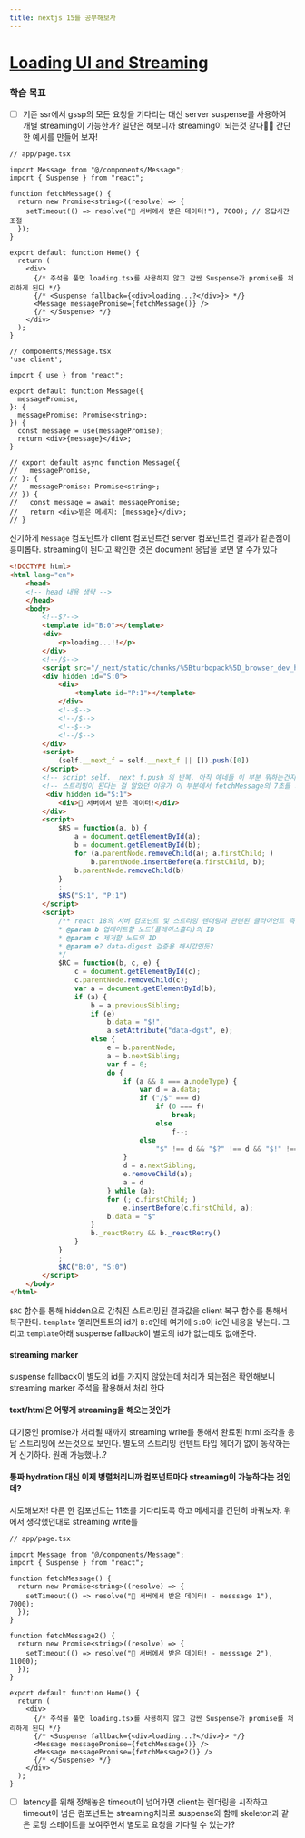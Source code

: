 ```yaml
---
title: nextjs 15를 공부해보자
---
```

# [Loading UI and Streaming](https://nextjs.org/docs/app/building-your-application/routing/loading-ui-and-streaming)
### 학습 목표
- [ ] 기존 ssr에서 gssp의 모든 요청을 기다리는 대신 server suspense를 사용하여 개별 streaming이 가능한가?
일단은 해보니까 streaming이 되는것 같다🕵🏽 간단한 예시를 만들어 보자!

```tsx
// app/page.tsx

import Message from "@/components/Message";
import { Suspense } from "react";

function fetchMessage() {
  return new Promise<string>((resolve) => {
    setTimeout(() => resolve("🚀 서버에서 받은 데이터!"), 7000); // 응답시간 조절
  });
}

export default function Home() {
  return (
    <div>
      {/* 주석을 풀면 loading.tsx를 사용하지 않고 감싼 Suspense가 promise를 처리하게 된다 */}
      {/* <Suspense fallback={<div>loading...?</div>}> */}
      <Message messagePromise={fetchMessage()} />
      {/* </Suspense> */}
    </div>
  );
}
```

```tsx
// components/Message.tsx
'use client';

import { use } from "react";

export default function Message({
  messagePromise,
}: {
  messagePromise: Promise<string>;
}) {
  const message = use(messagePromise);
  return <div>{message}</div>;
}

// export default async function Message({
//   messagePromise,
// }: {
//   messagePromise: Promise<string>;
// }) {
//   const message = await messagePromise;
//   return <div>받은 메세지: {message}</div>;
// }
```

신기하게 `Message` 컴포넌트가 client 컴포넌트건 server 컴포넌트건 결과가 같은점이 흥미롭다.
streaming이 된다고 확인한 것은 document 응답을 보면 알 수가 있다

```html
<!DOCTYPE html>
<html lang="en">
    <head>
    <!-- head 내용 생략 -->
    </head>
    <body>
	    <!--$?-->
        <template id="B:0"></template>
        <div>
            <p>loading...!!</p>
        </div>
        <!--/$-->
        <script src="/_next/static/chunks/%5Bturbopack%5D_browser_dev_hmr-client_hmr-client_ts_851d2d63._.js" async=""></script>
        <div hidden id="S:0">
            <div>
                <template id="P:1"></template>
            </div>
            <!--$-->
            <!--/$-->
            <!--$-->
            <!--/$-->
        </div>
        <script>
            (self.__next_f = self.__next_f || []).push([0])
        </script>
		<!-- script self.__next_f.push 의 반복. 아직 얘네들 이 부분 뭐하는건지 모름-->
		<!-- 스트리밍이 된다는 걸 알았던 이유가 이 부분에서 fetchMessage의 7초를 기다리고 있다. 즉 다음 라인은 없고 7초가 지난 후 스트리밍된 결과가 다음 라인부터 붙는다. 와우🤩 -->
		 <div hidden id="S:1">
            <div>🚀 서버에서 받은 데이터!</div>
        </div>
        <script>
            $RS = function(a, b) {
                a = document.getElementById(a);
                b = document.getElementById(b);
                for (a.parentNode.removeChild(a); a.firstChild; )
                    b.parentNode.insertBefore(a.firstChild, b);
                b.parentNode.removeChild(b)
            }
            ;
            $RS("S:1", "P:1")
        </script>
        <script>
			/** react 18의 서버 컴포넌트 및 스트리밍 렌더링과 관련된 클라이언트 측 복구 로직 하나로 보인다
			* @param b 업데이트할 노드(플레이스홀더)의 ID
			* @param c 제거할 노드의 ID
			* @param e? data-digest 검증용 해시값인듯?
			*/
            $RC = function(b, c, e) {
                c = document.getElementById(c);
                c.parentNode.removeChild(c);
                var a = document.getElementById(b);
                if (a) {
                    b = a.previousSibling;
                    if (e)
                        b.data = "$!",
                        a.setAttribute("data-dgst", e);
                    else {
                        e = b.parentNode;
                        a = b.nextSibling;
                        var f = 0;
                        do {
                            if (a && 8 === a.nodeType) {
                                var d = a.data;
                                if ("/$" === d)
                                    if (0 === f)
                                        break;
                                    else
                                        f--;
                                else
                                    "$" !== d && "$?" !== d && "$!" !== d || f++
                            }
                            d = a.nextSibling;
                            e.removeChild(a);
                            a = d
                        } while (a);
                        for (; c.firstChild; )
                            e.insertBefore(c.firstChild, a);
                        b.data = "$"
                    }
                    b._reactRetry && b._reactRetry()
                }
            }
            ;
            $RC("B:0", "S:0")
        </script>
    </body>
</html>
```
`$RC` 함수를 통해 hidden으로 감춰진 스트리밍된 결과값을 client 복구 함수를 통해서 복구한다.
`template` 엘리먼트트의 id가 `B:0`인데 여기에 `S:0`이 id인 내용을 넣는다. 그리고 `template`아래 suspense fallback이 별도의 id가 없는데도 없애준다.

#### streaming marker <!--$--><!--/$-->
suspense fallback이 별도의 id를 가지지 않았는데 처리가 되는점은 확인해보니 streaming marker 주석을 활용해서 처리 한다
#### text/html은 어떻게 streaming을 해오는것인가
 대기중인 promise가 처리될 때까지 streaming write를 통해서 완료된 html 조각을 응답 스트리밍에 쓰는것으로 보인다.  별도의 스트리밍 컨텐트 타입 헤더가 없이 동작하는게 신기하다. 원래 가능했나..?
#### 통짜 hydration 대신 이제 병렬처리니까 컴포넌트마다 streaming이 가능하다는 것인데?
시도해보자!  다른 한 컴포넌트는 11초를 기다리도록 하고 메세지를 간단히 바꿔보자. 위에서 생각했던대로 streaming write를 
```tsx
// app/page.tsx

import Message from "@/components/Message";
import { Suspense } from "react";

function fetchMessage() {
  return new Promise<string>((resolve) => {
    setTimeout(() => resolve("🚀 서버에서 받은 데이터! - messsage 1"), 7000);
  });
}

function fetchMessage2() {
  return new Promise<string>((resolve) => {
    setTimeout(() => resolve("🚀 서버에서 받은 데이터! - messsage 2"), 11000);
  });
}

export default function Home() {
  return (
    <div>
      {/* 주석을 풀면 loading.tsx를 사용하지 않고 감싼 Suspense가 promise를 처리하게 된다 */}
      {/* <Suspense fallback={<div>loading...?</div>}> */}
      <Message messagePromise={fetchMessage()} />
	  <Message messagePromise={fetchMessage2()} />
      {/* </Suspense> */}
    </div>
  );
}
```

- [ ] latency를 위해 정해놓은 timeout이 넘어가면 client는 렌더링을 시작하고 timeout이 넘은 컴포넌트는 streaming처리로 suspense와 함께 skeleton과 같은 로딩 스테이트를 보여주면서 별도로 요청을 기다릴 수 있는가?